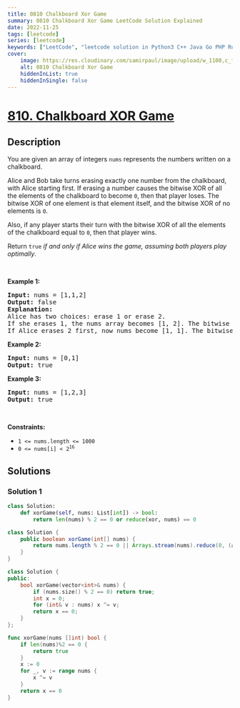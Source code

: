 ```yaml
---
title: 0810 Chalkboard Xor Game
summary: 0810 Chalkboard Xor Game LeetCode Solution Explained
date: 2022-11-25
tags: [leetcode]
series: [leetcode]
keywords: ["LeetCode", "leetcode solution in Python3 C++ Java Go PHP Ruby Swift TypeScript Rust C# JavaScript C", "0810 Chalkboard Xor Game LeetCode Solution Explained in all languages"]
cover:
    image: https://res.cloudinary.com/samirpaul/image/upload/w_1100,c_fit,co_rgb:FFFFFF,l_text:Arial_75_bold:0810 Chalkboard Xor Game - Solution Explained/problem-solving.webp
    alt: 0810 Chalkboard Xor Game
    hiddenInList: true
    hiddenInSingle: false
---
```



# [810. Chalkboard XOR Game](https://leetcode.com/problems/chalkboard-xor-game)


## Description

<p>You are given an array of integers <code>nums</code> represents the numbers written on a chalkboard.</p>

<p>Alice and Bob take turns erasing exactly one number from the chalkboard, with Alice starting first. If erasing a number causes the bitwise XOR of all the elements of the chalkboard to become <code>0</code>, then that player loses. The bitwise XOR of one element is that element itself, and the bitwise XOR of no elements is <code>0</code>.</p>

<p>Also, if any player starts their turn with the bitwise XOR of all the elements of the chalkboard equal to <code>0</code>, then that player wins.</p>

<p>Return <code>true</code> <em>if and only if Alice wins the game, assuming both players play optimally</em>.</p>

<p>&nbsp;</p>
<p><strong class="example">Example 1:</strong></p>

<pre>
<strong>Input:</strong> nums = [1,1,2]
<strong>Output:</strong> false
<strong>Explanation:</strong> 
Alice has two choices: erase 1 or erase 2. 
If she erases 1, the nums array becomes [1, 2]. The bitwise XOR of all the elements of the chalkboard is 1 XOR 2 = 3. Now Bob can remove any element he wants, because Alice will be the one to erase the last element and she will lose. 
If Alice erases 2 first, now nums become [1, 1]. The bitwise XOR of all the elements of the chalkboard is 1 XOR 1 = 0. Alice will lose.
</pre>

<p><strong class="example">Example 2:</strong></p>

<pre>
<strong>Input:</strong> nums = [0,1]
<strong>Output:</strong> true
</pre>

<p><strong class="example">Example 3:</strong></p>

<pre>
<strong>Input:</strong> nums = [1,2,3]
<strong>Output:</strong> true
</pre>

<p>&nbsp;</p>
<p><strong>Constraints:</strong></p>

<ul>
	<li><code>1 &lt;= nums.length &lt;= 1000</code></li>
	<li><code>0 &lt;= nums[i] &lt; 2<sup>16</sup></code></li>
</ul>

## Solutions

### Solution 1

<!-- tabs:start -->

```python
class Solution:
    def xorGame(self, nums: List[int]) -> bool:
        return len(nums) % 2 == 0 or reduce(xor, nums) == 0
```

```java
class Solution {
    public boolean xorGame(int[] nums) {
        return nums.length % 2 == 0 || Arrays.stream(nums).reduce(0, (a, b) -> a ^ b) == 0;
    }
}
```

```cpp
class Solution {
public:
    bool xorGame(vector<int>& nums) {
        if (nums.size() % 2 == 0) return true;
        int x = 0;
        for (int& v : nums) x ^= v;
        return x == 0;
    }
};
```

```go
func xorGame(nums []int) bool {
	if len(nums)%2 == 0 {
		return true
	}
	x := 0
	for _, v := range nums {
		x ^= v
	}
	return x == 0
}
```

<!-- tabs:end -->

<!-- end -->
